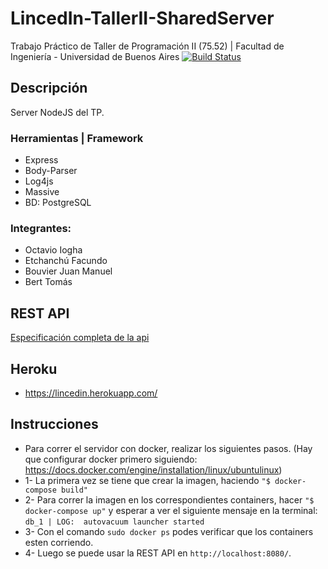 # LincedIn-TallerII-SharedServer
Trabajo Práctico de Taller de Programación II (75.52) | Facultad de Ingeniería - Universidad de Buenos Aires
[![Build Status](https://travis-ci.org/tbert12/LincedIn-TallerII-SharedServer.svg?branch=master)](https://travis-ci.org/tbert12/LincedIn-TallerII-SharedServer)

## Descripción
Server NodeJS del TP.

### Herramientas | Framework
  - Express
  - Body-Parser
  - Log4js
  - Massive
  - BD: PostgreSQL

### Integrantes:
  - Octavio Iogha
  - Etchanchú Facundo
  - Bouvier Juan Manuel
  - Bert Tomás

## REST API
[Especificación completa de la api](http://rebilly.github.io/ReDoc/?url=https://gist.githubusercontent.com/NickCis/d6a8132a228440c41889b4e0003efc3b/raw/jobify-shared-api.yaml)

## Heroku
  - https://lincedin.herokuapp.com/

## Instrucciones
  - Para correr el servidor con docker, realizar los siguientes pasos. (Hay que configurar docker primero siguiendo: https://docs.docker.com/engine/installation/linux/ubuntulinux) </br>
  - 1- La primera vez se tiene que crear la imagen, haciendo ``"$ docker-compose build"``</br>
  - 2- Para correr la imagen en los correspondientes containers, hacer ``"$ docker-compose up"`` y esperar a ver el siguiente mensaje en la terminal: `` db_1 | LOG:  autovacuum launcher started `` </br>
  - 3- Con el comando ``sudo docker ps`` podes verificar que los containers esten corriendo. </br>
  - 4- Luego se puede usar la REST API en `` http://localhost:8080/ ``.

